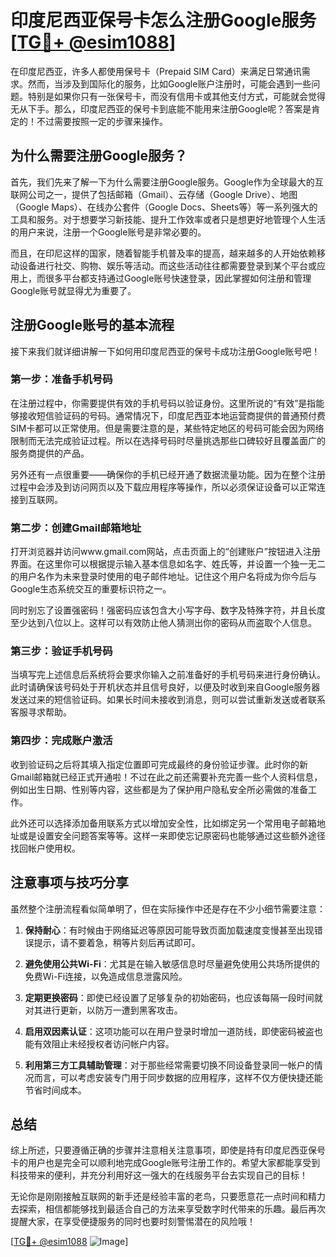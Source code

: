 # 印度尼西亚保号卡怎么注册Google服务[[TG💪+ @esim1088](https://t.me/s/esim1088)]

在印度尼西亚，许多人都使用保号卡（Prepaid SIM Card）来满足日常通讯需求。然而，当涉及到国际化的服务，比如Google账户注册时，可能会遇到一些问题。特别是如果你只有一张保号卡，而没有信用卡或其他支付方式，可能就会觉得无从下手。那么，印度尼西亚的保号卡到底能不能用来注册Google呢？答案是肯定的！不过需要按照一定的步骤来操作。

## 为什么需要注册Google服务？

首先，我们先来了解一下为什么需要注册Google服务。Google作为全球最大的互联网公司之一，提供了包括邮箱（Gmail）、云存储（Google Drive）、地图（Google Maps）、在线办公套件（Google Docs、Sheets等）等一系列强大的工具和服务。对于想要学习新技能、提升工作效率或者只是想更好地管理个人生活的用户来说，注册一个Google账号是非常必要的。

而且，在印尼这样的国家，随着智能手机普及率的提高，越来越多的人开始依赖移动设备进行社交、购物、娱乐等活动。而这些活动往往都需要登录到某个平台或应用上，而很多平台都支持通过Google账号快速登录，因此掌握如何注册和管理Google账号就显得尤为重要了。

## 注册Google账号的基本流程

接下来我们就详细讲解一下如何用印度尼西亚的保号卡成功注册Google账号吧！

### 第一步：准备手机号码

在注册过程中，你需要提供有效的手机号码以验证身份。这里所说的“有效”是指能够接收短信验证码的号码。通常情况下，印度尼西亚本地运营商提供的普通预付费SIM卡都可以正常使用。但是需要注意的是，某些特定地区的号码可能会因为网络限制而无法完成验证过程。所以在选择号码时尽量挑选那些口碑较好且覆盖面广的服务商提供的产品。

另外还有一点很重要——确保你的手机已经开通了数据流量功能。因为在整个注册过程中会涉及到访问网页以及下载应用程序等操作，所以必须保证设备可以正常连接到互联网。

### 第二步：创建Gmail邮箱地址

打开浏览器并访问www.gmail.com网站，点击页面上的“创建账户”按钮进入注册界面。在这里你可以根据提示输入基本信息如名字、姓氏等，并设置一个独一无二的用户名作为未来登录时使用的电子邮件地址。记住这个用户名将成为你今后与Google生态系统交互的重要标识符之一。

同时别忘了设置强密码！强密码应该包含大小写字母、数字及特殊字符，并且长度至少达到八位以上。这样可以有效防止他人猜测出你的密码从而盗取个人信息。

### 第三步：验证手机号码

当填写完上述信息后系统将会要求你输入之前准备好的手机号码来进行身份确认。此时请确保该号码处于开机状态并且信号良好，以便及时收到来自Google服务器发送过来的短信验证码。如果长时间未接收到消息，则可以尝试重新发送或者联系客服寻求帮助。

### 第四步：完成账户激活

收到验证码之后将其填入指定位置即可完成最终的身份验证步骤。此时你的新Gmail邮箱就已经正式开通啦！不过在此之前还需要补充完善一些个人资料信息，例如出生日期、性别等内容，这些都是为了保护用户隐私安全所必需做的准备工作。

此外还可以选择添加备用联系方式以增加安全性，比如绑定另一个常用电子邮箱地址或是设置安全问题答案等等。这样一来即使忘记原密码也能够通过这些额外途径找回帐户使用权。

## 注意事项与技巧分享

虽然整个注册流程看似简单明了，但在实际操作中还是存在不少小细节需要注意：

1. **保持耐心**：有时候由于网络延迟等原因可能导致页面加载速度变慢甚至出现错误提示，请不要着急，稍等片刻后再试即可。
   
2. **避免使用公共Wi-Fi**：尤其是在输入敏感信息时尽量避免使用公共场所提供的免费Wi-Fi连接，以免造成信息泄露风险。
   
3. **定期更换密码**：即使已经设置了足够复杂的初始密码，也应该每隔一段时间就对其进行更新，以防万一遭到黑客攻击。
   
4. **启用双因素认证**：这项功能可以在用户登录时增加一道防线，即使密码被盗也能有效阻止未经授权者访问帐户内容。

5. **利用第三方工具辅助管理**：对于那些经常需要切换不同设备登录同一帐户的情况而言，可以考虑安装专门用于同步数据的应用程序，这样不仅方便快捷还能节省时间成本。

## 总结

综上所述，只要遵循正确的步骤并注意相关注意事项，即使是持有印度尼西亚保号卡的用户也是完全可以顺利地完成Google账号注册工作的。希望大家都能享受到科技带来的便利，并充分利用好这一强大的在线服务平台去实现自己的目标！

无论你是刚刚接触互联网的新手还是经验丰富的老鸟，只要愿意花一点时间和精力去探索，相信都能够找到最适合自己的方法来享受数字时代带来的乐趣。最后再次提醒大家，在享受便捷服务的同时也要时刻警惕潜在的风险哦！

[[TG💪+ @esim1088](https://t.me/s/esim1088) ![Image](https://i.postimg.cc/4NQfJmqS/Snipaste-2025-05-13-00-14-12.png)]